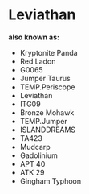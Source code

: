 # Leviathan

**also known as:**
- Kryptonite Panda
- Red Ladon
- G0065
- Jumper Taurus
- TEMP.Periscope
- Leviathan
- ITG09
- Bronze Mohawk
- TEMP.Jumper
- ISLANDDREAMS
- TA423
- Mudcarp
- Gadolinium
- APT 40
- ATK 29
- Gingham Typhoon
